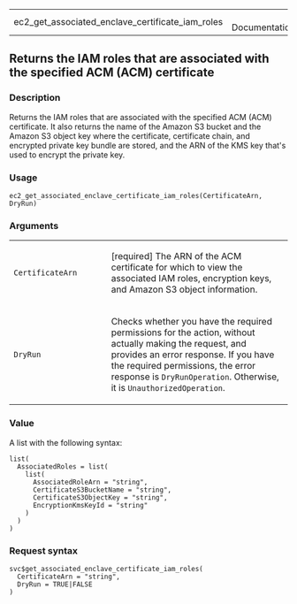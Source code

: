 <table style="width: 100%;">
<tbody>
<tr class="odd">
<td>ec2_get_associated_enclave_certificate_iam_roles</td>
<td style="text-align: right;">R Documentation</td>
</tr>
</tbody>
</table>

## Returns the IAM roles that are associated with the specified ACM (ACM) certificate

### Description

Returns the IAM roles that are associated with the specified ACM (ACM)
certificate. It also returns the name of the Amazon S3 bucket and the
Amazon S3 object key where the certificate, certificate chain, and
encrypted private key bundle are stored, and the ARN of the KMS key
that's used to encrypt the private key.

### Usage

    ec2_get_associated_enclave_certificate_iam_roles(CertificateArn, DryRun)

### Arguments

<table>
<colgroup>
<col style="width: 35%" />
<col style="width: 65%" />
</colgroup>
<tbody>
<tr class="odd">
<td><code
id="ec2_get_associated_enclave_certificate_iam_roles_:_CertificateArn">CertificateArn</code></td>
<td><p>[required] The ARN of the ACM certificate for which to view the
associated IAM roles, encryption keys, and Amazon S3 object
information.</p></td>
</tr>
<tr class="even">
<td><code
id="ec2_get_associated_enclave_certificate_iam_roles_:_DryRun">DryRun</code></td>
<td><p>Checks whether you have the required permissions for the action,
without actually making the request, and provides an error response. If
you have the required permissions, the error response is
<code>DryRunOperation</code>. Otherwise, it is
<code>UnauthorizedOperation</code>.</p></td>
</tr>
</tbody>
</table>

### Value

A list with the following syntax:

    list(
      AssociatedRoles = list(
        list(
          AssociatedRoleArn = "string",
          CertificateS3BucketName = "string",
          CertificateS3ObjectKey = "string",
          EncryptionKmsKeyId = "string"
        )
      )
    )

### Request syntax

    svc$get_associated_enclave_certificate_iam_roles(
      CertificateArn = "string",
      DryRun = TRUE|FALSE
    )
